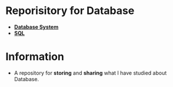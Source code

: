 # Reporisitory for Database
- [**Database System**](https://github.com/TIBBOH17/Database/tree/23c638beda1c2d6228f2a73d4e3f47baa537b65b/Database%20System)
- [**SQL**](https://github.com/TIBBOH17/Database/tree/cacc9df48a7a9f2104526a7bab08aed2a4b2d644/SQL)

# Information
- A repository for **storing** and **sharing** what I have studied about Database.
